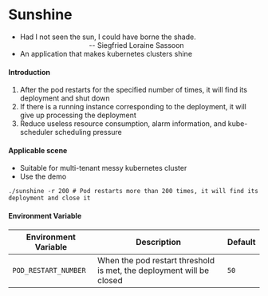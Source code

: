 # Sunshine 
* Had I not seen the sun, I could have borne the shade.
  &nbsp;&nbsp;&nbsp;&nbsp;&nbsp;&nbsp;&nbsp;&nbsp;&nbsp;&nbsp;&nbsp;&nbsp;&nbsp;&nbsp;&nbsp;&nbsp;&nbsp;&nbsp;&nbsp;&nbsp;&nbsp;&nbsp;&nbsp;&nbsp;&nbsp;&nbsp;&nbsp;&nbsp;&nbsp;&nbsp;&nbsp;&nbsp;&nbsp;&nbsp;&nbsp;-- Siegfried Loraine Sassoon
* An application that makes kubernetes clusters shine
#### Introduction
1. After the pod restarts for the specified number of times, it will find its deployment and shut down
2. If there is a running instance corresponding to the deployment, it will give up processing the deployment
3. Reduce useless resource consumption, alarm information, and kube-scheduler scheduling pressure
#### Applicable scene
* Suitable for multi-tenant messy kubernetes cluster
* Use the demo
```shell
./sunshine -r 200 # Pod restarts more than 200 times, it will find its deployment and close it
```
#### Environment Variable

| Environment Variable                  | Description                                  | Default |
|----------------------|----------------------------------------------|---------|
| `POD_RESTART_NUMBER` |When the pod restart threshold is met, the deployment will be closed                                | `50`    |
